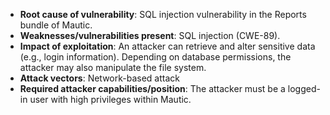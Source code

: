 - **Root cause of vulnerability**: SQL injection vulnerability in the Reports bundle of Mautic.
- **Weaknesses/vulnerabilities present**:  SQL injection (CWE-89).
- **Impact of exploitation**: An attacker can retrieve and alter sensitive data (e.g., login information). Depending on database permissions, the attacker may also manipulate the file system.
- **Attack vectors**: Network-based attack
- **Required attacker capabilities/position**: The attacker must be a logged-in user with high privileges within Mautic.